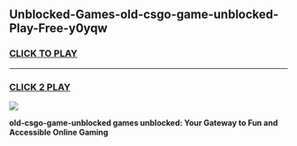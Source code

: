 
## Unblocked-Games-old-csgo-game-unblocked-Play-Free-y0yqw
<h3>
<a href="https://premium76.site?title=old-csgo-game-unblocked&ref=10A">CLICK TO PLAY</a></h3>
<hr>

<h3>
<a href="https://premium76.site?title=old-csgo-game-unblocked&ref=10A">CLICK 2 PLAY</a>
  
</h3>

<a href="https://premium76.site?title=old-csgo-game-unblocked&ref=10A"><img src="https://clearcache.store/games.png"></a>


**old-csgo-game-unblocked games unblocked: Your Gateway to Fun and Accessible Online Gaming**
